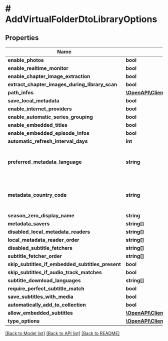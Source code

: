 # # AddVirtualFolderDtoLibraryOptions

## Properties

Name | Type | Description | Notes
------------ | ------------- | ------------- | -------------
**enable_photos** | **bool** |  | [optional]
**enable_realtime_monitor** | **bool** |  | [optional]
**enable_chapter_image_extraction** | **bool** |  | [optional]
**extract_chapter_images_during_library_scan** | **bool** |  | [optional]
**path_infos** | [**\OpenAPI\Client\Model\MediaPathInfo[]**](MediaPathInfo.md) |  | [optional]
**save_local_metadata** | **bool** |  | [optional]
**enable_internet_providers** | **bool** |  | [optional]
**enable_automatic_series_grouping** | **bool** |  | [optional]
**enable_embedded_titles** | **bool** |  | [optional]
**enable_embedded_episode_infos** | **bool** |  | [optional]
**automatic_refresh_interval_days** | **int** |  | [optional]
**preferred_metadata_language** | **string** | Gets or sets the preferred metadata language. | [optional]
**metadata_country_code** | **string** | Gets or sets the metadata country code. | [optional]
**season_zero_display_name** | **string** |  | [optional]
**metadata_savers** | **string[]** |  | [optional]
**disabled_local_metadata_readers** | **string[]** |  | [optional]
**local_metadata_reader_order** | **string[]** |  | [optional]
**disabled_subtitle_fetchers** | **string[]** |  | [optional]
**subtitle_fetcher_order** | **string[]** |  | [optional]
**skip_subtitles_if_embedded_subtitles_present** | **bool** |  | [optional]
**skip_subtitles_if_audio_track_matches** | **bool** |  | [optional]
**subtitle_download_languages** | **string[]** |  | [optional]
**require_perfect_subtitle_match** | **bool** |  | [optional]
**save_subtitles_with_media** | **bool** |  | [optional]
**automatically_add_to_collection** | **bool** |  | [optional]
**allow_embedded_subtitles** | [**\OpenAPI\Client\Model\EmbeddedSubtitleOptions**](EmbeddedSubtitleOptions.md) |  | [optional]
**type_options** | [**\OpenAPI\Client\Model\TypeOptions[]**](TypeOptions.md) |  | [optional]

[[Back to Model list]](../../README.md#models) [[Back to API list]](../../README.md#endpoints) [[Back to README]](../../README.md)
